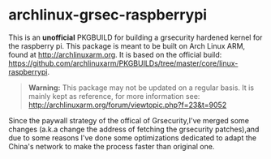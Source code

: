 # archlinux-grsec-raspberrypi
This is an **unofficial** PKGBUILD for building a grsecurity hardened kernel for the raspberry pi. This package is meant to be built on Arch Linux ARM, found at http://archlinuxarm.org. It is based on the official build: https://github.com/archlinuxarm/PKGBUILDs/tree/master/core/linux-raspberrypi.

> **Warning:**
> This package may not be updated on a regular basis. It is mainly kept as reference, for more information see: http://archlinuxarm.org/forum/viewtopic.php?f=23&t=9052


Since the paywall strategy of the offical of Grsecurity,I've merged some changes (a.k.a change the address of fetching the grsecurity patches),and due to some reasons I've done some optimizations dedicated to adapt the China's network to make the process faster than original one.
